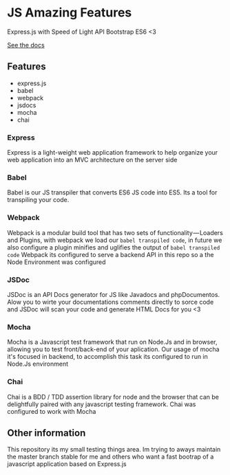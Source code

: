 JS Amazing Features
========

Express.js with Speed of Light API Bootstrap ES6 <3

[See the docs](https://luandryl.github.io/es6-babel-mocha-exemple/)
## Features
* express.js
* babel
* webpack
* jsdocs
* mocha
* chai

### Express
Express is a light-weight web application framework to help organize your web application into an MVC architecture on the server side

### Babel
Babel is our JS transpiler that converts ES6 JS code into ES5. Its a tool for transpiling your code.

### Webpack
Webpack is a modular build tool that has two sets of functionality — Loaders and Plugins, with webpack we load our ```babel transpiled code```, in future we also configure a plugin 
minifies and uglifies the output of ```babel transpiled code```
Webpack its configured to serve a backend API in this repo so a the Node Environment was configured

### JSDoc
JSDoc is an API Docs generator for JS like Javadocs and phpDocumentos. Alow you to wirte your documentations comments directly to sorce code and JSDoc will scan your code and generate HTML Docs for you <3 

### Mocha
Mocha is a Javascript test framework that run on Node.Js and in browser, allowing you to test front/back-end of your aplication. Our usage of mocha it's focused in backend, to accomplish this task its configured to run in Node.Js environment

### Chai
Chai is a BDD / TDD assertion library for node and the browser that can be delightfully paired with any javascript testing framework. Chai was configured to work with Mocha

## Other information
This repository its my small testing things area. Im trying to aways maintain the master branch stable for me and others who want a fast bootrap of a javascript application based on Express.js